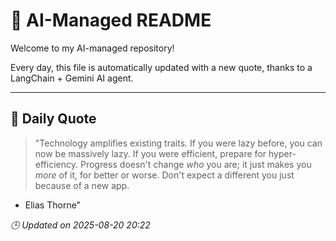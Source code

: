 # 🧠 AI-Managed README

Welcome to my AI-managed repository!

Every day, this file is automatically updated with a new quote, thanks to a LangChain + Gemini AI agent.

---

## 📅 Daily Quote

> "Technology amplifies existing traits.
If you were lazy before, you can now be massively lazy.
If you were efficient, prepare for hyper-efficiency.
Progress doesn't change *who* you are; it just makes you *more* of it, for better or worse.
Don't expect a different you just because of a new app.
- Elias Thorne"

*🕒 Updated on 2025-08-20 20:22*